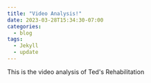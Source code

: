 ```yaml
---
title: "Video Analysis!"
date: 2023-03-28T15:34:30-07:00
categories:
  - blog
tags:
  - Jekyll
  - update
---
```


This is the video analysis of Ted's Rehabilitation
